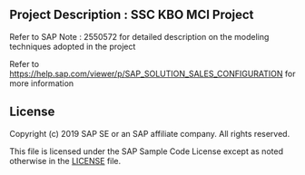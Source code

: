 ## Project Description : SSC KBO MCI Project

Refer to SAP Note : 2550572 for detailed description on the modeling techniques adopted in the project 

Refer to https://help.sap.com/viewer/p/SAP_SOLUTION_SALES_CONFIGURATION for more information

## License

Copyright (c) 2019 SAP SE or an SAP affiliate company. All rights reserved. 

This file is licensed under the SAP Sample Code License except as noted otherwise in the [LICENSE](LICENSE) file.